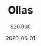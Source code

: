 ---
date: "2020-06-01"
image: https://source.unsplash.com/900x600/?pots
title: Ollas
subtitle: $20.000
link: https://wa.me/56951169934?text=Hola!%20Me%20interesan%20tus%20productos%20en%20venta.%20Cuentame%20mas%20sobre%20...
---